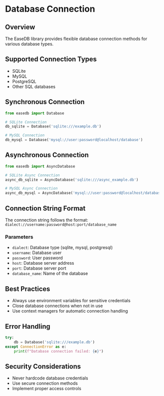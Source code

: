 # Database Connection

## Overview
The EaseDB library provides flexible database connection methods for various database types.

## Supported Connection Types
- SQLite
- MySQL
- PostgreSQL
- Other SQL databases

## Synchronous Connection
```python
from easedb import Database

# SQLite Connection
db_sqlite = Database('sqlite:///example.db')

# MySQL Connection
db_mysql = Database('mysql://user:password@localhost/database')
```

## Asynchronous Connection
```python
from easedb import AsyncDatabase

# SQLite Async Connection
async_db_sqlite = AsyncDatabase('sqlite:///async_example.db')

# MySQL Async Connection
async_db_mysql = AsyncDatabase('mysql://user:password@localhost/database')
```

## Connection String Format
The connection string follows the format:
`dialect://username:password@host:port/database_name`

### Parameters
- `dialect`: Database type (sqlite, mysql, postgresql)
- `username`: Database user
- `password`: User password
- `host`: Database server address
- `port`: Database server port
- `database_name`: Name of the database

## Best Practices
- Always use environment variables for sensitive credentials
- Close database connections when not in use
- Use context managers for automatic connection handling

## Error Handling
```python
try:
    db = Database('sqlite:///example.db')
except ConnectionError as e:
    print(f"Database connection failed: {e}")
```

## Security Considerations
- Never hardcode database credentials
- Use secure connection methods
- Implement proper access controls
